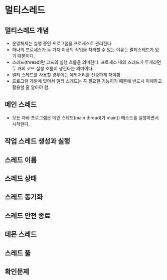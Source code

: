 # 멀티스레드
## 멀티스레드 개념
- 운영체제는 실행 중인 프로그램을 프로세스로 관리한다.
- 하나의 프로세스가 두 가지 이상의 작업을 처리할 수 있는 이유는 멀티스레드가 있기 때문이다.
- 스레드(thread)란 코드의 실행 흐름을 의미한다. 프로세스 내의 스레드가 두개라면 두 개의 코드 실행 흐름이 생긴다는 의미이다.
- 멀티 스레드를 사용할 경우에는 예외처리를 신중하게 해야함.
- 프로그램 개발에 있어서 멀티 스레드는 꼭 필요한 기능이기 때문에 반드시 이해하고 활용할 줄 알아야 함.
## 메인 스레드
- 모든 자바 프로그램은 메인 스레드(main thread)가 main() 메소드를 실행하면서 시작한다.

## 작업 스레드 생성과 실행
## 스레드 이름
## 스레드 상태
## 스레드 동기화
## 스레드 안전 종료
## 데몬 스레드
## 스레드 풀
## 확인문제